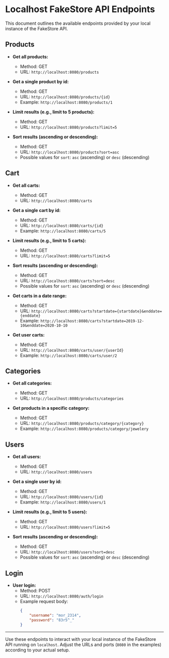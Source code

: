 # Localhost FakeStore API Endpoints

This document outlines the available endpoints provided by your local instance of the FakeStore API.

## Products

- **Get all products:**
  - Method: GET
  - URL: `http://localhost:8080/products`

- **Get a single product by id:**
  - Method: GET
  - URL: `http://localhost:8080/products/{id}`
  - Example: `http://localhost:8080/products/1`

- **Limit results (e.g., limit to 5 products):**
  - Method: GET
  - URL: `http://localhost:8080/products?limit=5`

- **Sort results (ascending or descending):**
  - Method: GET
  - URL: `http://localhost:8080/products?sort=asc`
  - Possible values for `sort`: `asc` (ascending) or `desc` (descending)

## Cart

- **Get all carts:**
  - Method: GET
  - URL: `http://localhost:8080/carts`

- **Get a single cart by id:**
  - Method: GET
  - URL: `http://localhost:8080/carts/{id}`
  - Example: `http://localhost:8080/carts/5`

- **Limit results (e.g., limit to 5 carts):**
  - Method: GET
  - URL: `http://localhost:8080/carts?limit=5`

- **Sort results (ascending or descending):**
  - Method: GET
  - URL: `http://localhost:8080/carts?sort=desc`
  - Possible values for `sort`: `asc` (ascending) or `desc` (descending)

- **Get carts in a date range:**
  - Method: GET
  - URL: `http://localhost:8080/carts?startdate={startdate}&enddate={enddate}`
  - Example: `http://localhost:8080/carts?startdate=2019-12-10&enddate=2020-10-10`

- **Get user carts:**
  - Method: GET
  - URL: `http://localhost:8080/carts/user/{userId}`
  - Example: `http://localhost:8080/carts/user/2`

## Categories

- **Get all categories:**
  - Method: GET
  - URL: `http://localhost:8080/products/categories`

- **Get products in a specific category:**
  - Method: GET
  - URL: `http://localhost:8080/products/category/{category}`
  - Example: `http://localhost:8080/products/category/jewelery`

## Users

- **Get all users:**
  - Method: GET
  - URL: `http://localhost:8080/users`

- **Get a single user by id:**
  - Method: GET
  - URL: `http://localhost:8080/users/{id}`
  - Example: `http://localhost:8080/users/1`

- **Limit results (e.g., limit to 5 users):**
  - Method: GET
  - URL: `http://localhost:8080/users?limit=5`

- **Sort results (ascending or descending):**
  - Method: GET
  - URL: `http://localhost:8080/users?sort=desc`
  - Possible values for `sort`: `asc` (ascending) or `desc` (descending)

## Login

- **User login:**
  - Method: POST
  - URL: `http://localhost:8080/auth/login`
  - Example request body:
    ```json
    {
        "username": "mor_2314",
        "password": "83r5^_"
    }
    ```

---

Use these endpoints to interact with your local instance of the FakeStore API running on `localhost`. Adjust the URLs and ports (`8080` in the examples) according to your actual setup.
